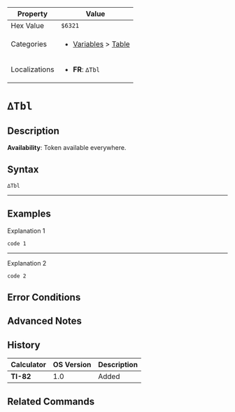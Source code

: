 | Property      | Value |
|---------------|-------|
| Hex Value     | `$6321`|
| Categories    | <ul><li>[Variables](<../categories/Variables.md>) > [Table](<../categories/Variables.md#Table>)</li></ul> |
| Localizations | <ul><li><b>FR</b>: `∆Tbl`</li></ul> |

# `∆Tbl`

## Description



<b>Availability</b>: Token available everywhere.

## Syntax
`∆Tbl`

<hr>

## Examples

Explanation 1
```ti-basic
code 1
```
---
Explanation 2
```ti-basic
code 2
```

## Error Conditions


## Advanced Notes


## History
| Calculator | OS Version | Description |
|------------|------------|-------------|
| <b>TI-82</b> | 1.0 | Added

## Related Commands

    